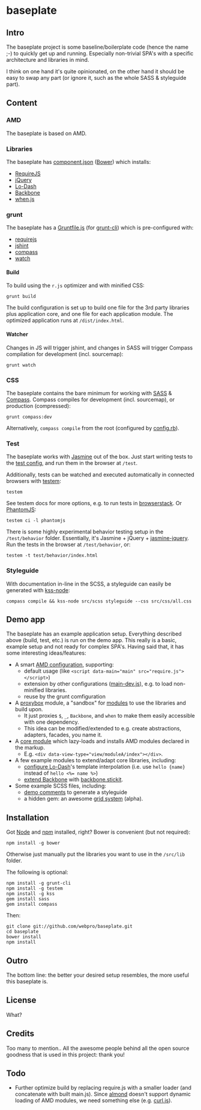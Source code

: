 # baseplate

## Intro

The baseplate project is some baseline/boilerplate code (hence the name ;-) to quickly get up and running. Especially non-trivial SPA's with a specific architecture and libraries in mind.

I think on one hand it's quite opinionated, on the other hand it should be easy to swap any part (or ignore it, such as the whole SASS & styleguide part).

## Content

### AMD

The baseplate is based on AMD.

### Libraries

The baseplate has [component.json](component.json) ([Bower](http://twitter.github.com/bower)) which installs:

* [RequireJS](http://requirejs.org/)
* [jQuery](http://jquery.com/)
* [Lo-Dash](http://lodash.com/)
* [Backbone](http://backbonejs.org/)
* [when.js](https://github.com/cujojs/when)

### grunt

The baseplate has a [Gruntfile.js](Gruntfile.js) (for [grunt-cli](https://github.com/gruntjs/grunt-cli)) which is pre-configured with:

* [requirejs](https://github.com/gruntjs/grunt-contrib-requirejs)
* [jshint](https://github.com/gruntjs/grunt-contrib-jshint)
* [compass](https://github.com/gruntjs/grunt-contrib-compass)
* [watch](https://github.com/gruntjs/grunt-contrib-watch)

#### Build

To build using the `r.js` optimizer and with minified CSS:

    grunt build

The build configuration is set up to build one file for the 3rd party libraries plus application core, and one file for each application module. The optimized application runs at `/dist/index.html`.

#### Watcher

Changes in JS will trigger jshint, and changes in SASS will trigger Compass compilation for development (incl. sourcemap):

    grunt watch

### CSS

The baseplate contains the bare minimum for working with [SASS](http://sass-lang.com/) & [Compass](http://compass-style.org/). Compass compiles for development (incl. sourcemap), or production (compressed):

    grunt compass:dev

Alternatively, `compass compile` from the root (configured by [config.rb](config.rb)).

### Test

The baseplate works with [Jasmine](http://pivotal.github.com/jasmine/) out of the box. Just start writing tests to the [test config](test/main-test.js), and run them in the browser at `/test`.

Additionally, tests can be watched and executed automatically in connected browsers with [testem](https://github.com/airportyh/testem):

    testem

See testem docs for more options, e.g. to run tests in [browserstack](https://github.com/airportyh/testem/tree/master/examples/browserstack). Or [PhantomJS](https://github.com/airportyh/testem#phantomjs):

    testem ci -l phantomjs

There is some highly experimental behavior testing setup in the `/test/behavior` folder. Essentially, it's Jasmine + jQuery + [jasmine-jquery](https://github.com/velesin/jasmine-jquery). Run the tests in the browser at `/test/behavior`, or:

    testem -t test/behavior/index.html

### Styleguide

With documentation in-line in the SCSS, a styleguide can easily be generated with [kss-node](https://github.com/hughsk/kss-node):

    compass compile && kss-node src/scss styleguide --css src/css/all.css

## Demo app

The baseplate has an example application setup. Everything described above (build, test, etc.) is run on the demo app. This really is a basic, example setup and not ready for complex SPA's. Having said that, it has some interesting ideas/features:

* A smart [AMD configuration](src/app-demo/main.js), supporting:
  * default usage (like ```<script data-main="main" src="require.js"></script>```)
  * extension by other configurations ([main-dev.js](src/app-demo/main-dev.js)), e.g. to load non-minified libraries.
  * reuse by the grunt comfiguration
* A [proxybox](src/app-demo/core/proxybox.js) module, a "sandbox" for [modules](src/app-demo/view/moduleA/index.js) to use the libraries and build upon.
  * It just proxies `$`, `_`, `Backbone`, and `when` to make them easily accessible with one dependency.
  * This idea can be modified/extended to e.g. create abstractions, adapters, facades, you name it.
* A [core module](src/app-demo/core/view.manager.js) which lazy-loads and installs AMD modules declared in the markup.
  * E.g. ```<div data-view-type="view/moduleA/index"></div>```.
* A few example modules to extend/adapt core libraries, including:
  * [configure Lo-Dash](src/app-demo/core/lib/lodash.js)'s template interpolation (i.e. use `hello {name}` instead of `hello <%= name %>`)
  * [extend Backbone](src/app-demo/core/lib/backbone.js) with [backbone.stickit](http://nytimes.github.com/backbone.stickit/).
* Some example SCSS files, including:
  * [demo comments](src/scss/component/_media.scss) to generate a styleguide
  * a hidden gem: an awesome [grid system](src/scss/_grid.scss) (alpha).

## Installation

Got [Node](http://nodejs.org/) and [npm](https://github.com/isaacs/npm) installed, right? Bower is convenient (but not required):

    npm install -g bower

Otherwise just manually put the libraries you want to use in the `/src/lib` folder.

The following is optional:

    npm install -g grunt-cli
    npm install -g testem
    npm install -g kss
    gem install sass
    gem install compass

Then:

    git clone git://github.com/webpro/baseplate.git
    cd baseplate
    bower install
    npm install

## Outro

The bottom line: the better your desired setup resembles, the more useful this baseplate is.

## License

What?

## Credits

Too many to mention.. All the awesome people behind all the open source goodness that is used in this project: thank you!

## Todo

* Further optimize build by replacing require.js with a smaller loader (and concatenate with built main.js). Since [almond](https://github.com/jrburke/almond) doesn't support dynamic loading of AMD modules, we need something else (e.g. [curl.js](https://github.com/cujojs/curl)).
